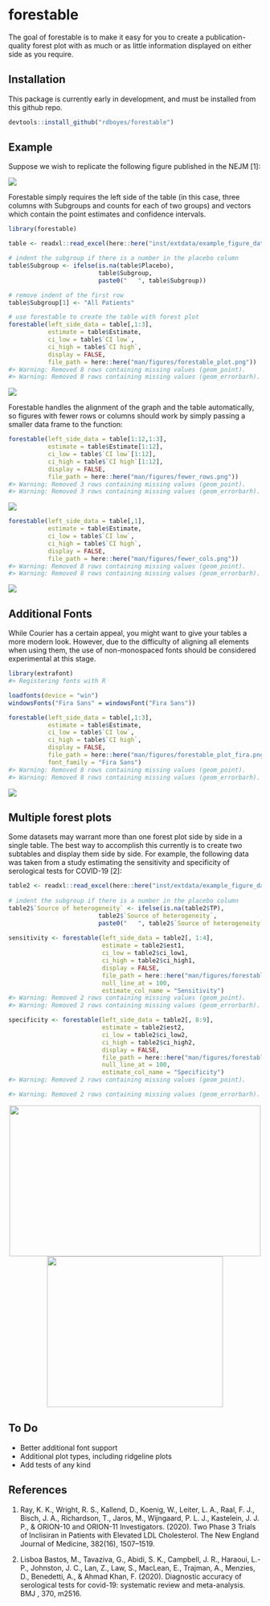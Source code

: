 
<!-- README.md is generated from README.Rmd. Please edit that file -->

# forestable

<!-- badges: start -->

<!-- badges: end -->

The goal of forestable is to make it easy for you to create a
publication-quality forest plot with as much or as little information
displayed on either side as you require.

## Installation

This package is currently early in development, and must be installed
from this github repo.

``` r
devtools::install_github("rdboyes/forestable")
```

## Example

Suppose we wish to replicate the following figure published in the NEJM
\[1\]:

![](man/figures/target_figure.jpg)

Forestable simply requires the left side of the table (in this case,
three columns with Subgroups and counts for each of two groups) and
vectors which contain the point estimates and confidence intervals.

``` r
library(forestable)

table <- readxl::read_excel(here::here("inst/extdata/example_figure_data.xlsx"))

# indent the subgroup if there is a number in the placebo column
table$Subgroup <- ifelse(is.na(table$Placebo), 
                         table$Subgroup,
                         paste0("   ", table$Subgroup))

# remove indent of the first row
table$Subgroup[1] <- "All Patients"

# use forestable to create the table with forest plot
forestable(left_side_data = table[,1:3],
           estimate = table$Estimate,
           ci_low = table$`CI low`,
           ci_high = table$`CI high`,
           display = FALSE,
           file_path = here::here("man/figures/forestable_plot.png"))
#> Warning: Removed 8 rows containing missing values (geom_point).
#> Warning: Removed 8 rows containing missing values (geom_errorbarh).
```

![](man/figures/forestable_plot.png)

Forestable handles the alignment of the graph and the table
automatically, so figures with fewer rows or columns should work by
simply passing a smaller data frame to the function:

``` r
forestable(left_side_data = table[1:12,1:3],
           estimate = table$Estimate[1:12],
           ci_low = table$`CI low`[1:12],
           ci_high = table$`CI high`[1:12],
           display = FALSE,
           file_path = here::here("man/figures/fewer_rows.png"))
#> Warning: Removed 3 rows containing missing values (geom_point).
#> Warning: Removed 3 rows containing missing values (geom_errorbarh).
```

![](man/figures/fewer_rows.png)

``` r
forestable(left_side_data = table[,1],
           estimate = table$Estimate,
           ci_low = table$`CI low`,
           ci_high = table$`CI high`,
           display = FALSE,
           file_path = here::here("man/figures/fewer_cols.png"))
#> Warning: Removed 8 rows containing missing values (geom_point).
#> Warning: Removed 8 rows containing missing values (geom_errorbarh).
```

![](man/figures/fewer_cols.png)

## Additional Fonts

While Courier has a certain appeal, you might want to give your tables a
more modern look. However, due to the difficulty of aligning all
elements when using them, the use of non-monospaced fonts should be
considered experimental at this stage.

``` r
library(extrafont)
#> Registering fonts with R

loadfonts(device = "win")
windowsFonts("Fira Sans" = windowsFont("Fira Sans"))

forestable(left_side_data = table[,1:3],
           estimate = table$Estimate,
           ci_low = table$`CI low`,
           ci_high = table$`CI high`,
           display = FALSE,
           file_path = here::here("man/figures/forestable_plot_fira.png"),
           font_family = "Fira Sans")
#> Warning: Removed 8 rows containing missing values (geom_point).
#> Warning: Removed 8 rows containing missing values (geom_errorbarh).
```

![](man/figures/forestable_plot_fira.png)

## Multiple forest plots

Some datasets may warrant more than one forest plot side by side in a
single table. The best way to accomplish this currently is to create two
subtables and display them side by side. For example, the following data
was taken from a study estimating the sensitivity and specificity of
serological tests for COVID-19 \[2\]:

``` r
table2 <- readxl::read_excel(here::here("inst/extdata/example_figure_data_2.xlsx"))
    
# indent the subgroup if there is a number in the placebo column
table2$`Source of heterogeneity` <- ifelse(is.na(table2$TP), 
                         table2$`Source of heterogeneity`,
                         paste0("   ", table2$`Source of heterogeneity`))
                         
sensitivity <- forestable(left_side_data = table2[, 1:4],
                          estimate = table2$est1, 
                          ci_low = table2$ci_low1,
                          ci_high = table2$ci_high1,
                          display = FALSE,
                          file_path = here::here("man/figures/forestable_sensitivity.png"),
                          null_line_at = 100,
                          estimate_col_name = "Sensitivity")
#> Warning: Removed 2 rows containing missing values (geom_point).
#> Warning: Removed 2 rows containing missing values (geom_errorbarh).

specificity <- forestable(left_side_data = table2[, 8:9],
                          estimate = table2$est2, 
                          ci_low = table2$ci_low2,
                          ci_high = table2$ci_high2,
                          display = FALSE,
                          file_path = here::here("man/figures/forestable_specificity.png"),
                          null_line_at = 100,
                          estimate_col_name = "Specificity")
#> Warning: Removed 2 rows containing missing values (geom_point).

#> Warning: Removed 2 rows containing missing values (geom_errorbarh).
```

<p align="center">

<img src="man/figures/forestable_sensitivity.png" width="500" height="300">
<img src="man/figures/forestable_specificity.png" width="350" height="300">

</p>

## To Do

  - Better additional font support
  - Additional plot types, including ridgeline plots
  - Add tests of any kind

## References

1.  Ray, K. K., Wright, R. S., Kallend, D., Koenig, W., Leiter, L. A.,
    Raal, F. J., Bisch, J. A., Richardson, T., Jaros, M., Wijngaard, P.
    L. J., Kastelein, J. J. P., & ORION-10 and ORION-11 Investigators.
    (2020). Two Phase 3 Trials of Inclisiran in Patients with Elevated
    LDL Cholesterol. The New England Journal of Medicine, 382(16),
    1507–1519.

2.  Lisboa Bastos, M., Tavaziva, G., Abidi, S. K., Campbell, J. R.,
    Haraoui, L.-P., Johnston, J. C., Lan, Z., Law, S., MacLean, E.,
    Trajman, A., Menzies, D., Benedetti, A., & Ahmad Khan, F. (2020).
    Diagnostic accuracy of serological tests for covid-19: systematic
    review and meta-analysis. BMJ , 370, m2516.
